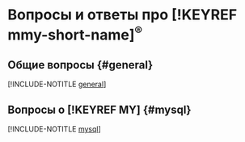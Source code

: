 # Вопросы и ответы про [!KEYREF mmy-short-name]<sup>®</sup>

## Общие вопросы {#general}

[!INCLUDE-NOTITLE [general](general.md)]

## Вопросы о [!KEYREF MY] {#mysql}

[!INCLUDE-NOTITLE [mysql](mysql.md)]
